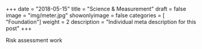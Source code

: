 +++
date = "2018-05-15"
title = "Science & Measurement"
draft = false
image = "img/meter.jpg"
showonlyimage = false
categories = [ "Foundation"]
weight = 2
description = "Individual meta description for this post"
+++

Risk assessment work 
